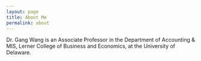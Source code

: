 ```yaml
---
layout: page
title: About Me
permalink: about
---
```


Dr. Gang Wang is an Associate Professor in the Department of Accounting & MIS, Lerner College of Business and Economics, at the University of Delaware. 


